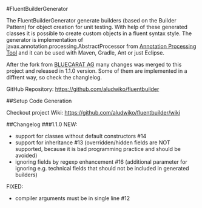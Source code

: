 #FluentBuilderGenerator

The FluentBuilderGenerator generate builders (based on the Builder Pattern) for object creation for unit testing. With help of these generated classes it is possible to create custom objects in a fluent syntax style. The generator is implementation of javax.annotation.processing.AbstractProcessor
 from [Annotation Processing Tool](http://docs.oracle.com/javase/7/docs/technotes/guides/apt/) and it can be used with Maven, Gradle, Ant or just Eclipse.

After the fork from [BLUECARAT AG](https://github.com/bluecarat/fluentbuilder) many changes was merged to this project and released in 1.1.0 version. Some of them are implemented in a diffrent way, so check the changlelog.

GitHub Repository: https://github.com/aludwiko/fluentbuilder

##Setup Code Generation

Checkout project Wiki: https://github.com/aludwiko/fluentbuilder/wiki

##Changelog
###1.1.0
NEW:
 * support for classes without default constructors #14
 * support for inheritance #13 (overridden/hidden fields are NOT supported, because it is bad programming practice and should be avoided)
 * ignoring fields by regexp enhancement #16 (additional parameter for ignoring e.g. technical fields that should not be included in generated builders)
 
FIXED:
 * compiler arguments must be in single line #12
